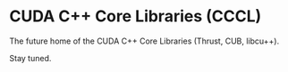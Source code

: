 # CUDA C++ Core Libraries (CCCL)

The future home of the CUDA C++ Core Libraries (Thrust, CUB, libcu++).

Stay tuned. 

